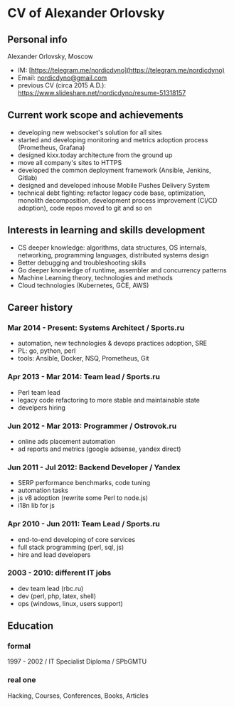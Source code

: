 # CV of Alexander Orlovsky

## Personal info

Alexander Orlovsky, Moscow

* IM: [https://telegram.me/nordicdyno](https://telegram.me/nordicdyno)
* Email: <nordicdyno@gmail.com>
* previous CV (circa 2015 A.D.): https://www.slideshare.net/nordicdyno/resume-51318157

## Current work scope and achievements

* developing new websocket's solution for all sites
* started and developing monitoring and metrics adoption process (Prometheus, Grafana)
* designed kixx.today architecture from the ground up
* move all company's sites to HTTPS
* developed the common deployment framework (Ansible, Jenkins, Gitlab)
* designed and developed inhouse Mobile Pushes Delivery System
* technical debt fighting: refactor legacy code base, optimization, monolith decomposition, development process improvement (CI/CD adoption), code repos moved to git and so on

## Interests in learning and skills development

* CS deeper knowledge: algorithms, data structures, OS internals, networking, programming languages, distributed systems design
* Better debugging and troubleshooting skills
* Go deeper knowledge of runtime, assembler and concurrency patterns
* Machine Learning theory, technologies and methods
* Cloud technologies (Kubernetes, GCE, AWS)

## Career history

### Mar 2014 - Present: Systems Architect / Sports.ru

* automation, new technologies & devops practices adoption, SRE
* PL: go, python, perl
* tools: Ansible, Docker, NSQ, Prometheus, Git

### Apr 2013 - Mar 2014: Team lead / Sports.ru

* Perl team lead
* legacy code refactoring to more stable and maintainable state
* develpers hiring

### Jun 2012 - Mar 2013: Programmer / Ostrovok.ru

* online ads placement automation
* ad reports and metrics (google adsense, yandex direct)

### Jun 2011 - Jul 2012: Backend Developer / Yandex

* SERP performance benchmarks, code tuning
* automation tasks
* js v8 adoption (rewrite some Perl to node.js)
* i18n lib for js

### Apr 2010 - Jun 2011: Team Lead / Sports.ru

* end-to-end developing of core services
* full stack programming (perl, sql, js)
* hire and lead developers

### 2003 - 2010: different IT jobs

* dev team lead (rbc.ru)
* dev (perl, php, latex, shell)
* ops (windows, linux, users support)

## Education

### formal

1997 - 2002 / IT Specialist Diploma / SPbGMTU

### real one

 Hacking, Courses, Conferences, Books, Articles
